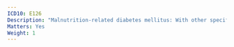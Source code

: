 ```yaml
---
ICD10: E126
Description: "Malnutrition-related diabetes mellitus: With other specified complications"
Matters: Yes
Weight: 1
---
```

